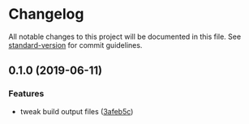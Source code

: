 # Changelog

All notable changes to this project will be documented in this file. See [standard-version](https://github.com/conventional-changelog/standard-version) for commit guidelines.

## 0.1.0 (2019-06-11)


### Features

* tweak build output files ([3afeb5c](https://github.com/ntnyq/vue-number-animate/commit/3afeb5c))
